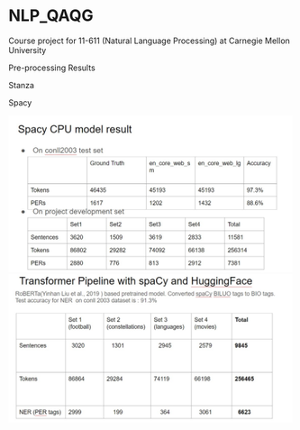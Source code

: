# NLP_QAQG
Course project for 11-611 (Natural Language Processing) at Carnegie Mellon University

Pre-processing Results

Stanza



Spacy

![image](results/spacy_CPU.jpg)
![image](results/spacy_GPU.jpg)
